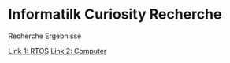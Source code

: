 # Informatilk Curiosity Recherche
 Recherche Ergebnisse


[Link 1: RTOS](https://www.geeksforgeeks.org/real-time-operating-system-rtos/)
[Link 2: Computer](https://media.ccc.de/v/35c3-9783-the_mars_rover_on-board_computer_)

